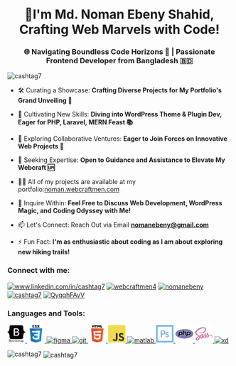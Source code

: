 <h1 align="center">👋I'm Md. Noman Ebeny Shahid, Crafting Web Marvels with Code!</h1>
<h3 align="center">🌐 Navigating Boundless Code Horizons 🚀 | Passionate Frontend Developer from Bangladesh 🇧🇩</h3>

<p align="left"> <img src="https://komarev.com/ghpvc/?username=cashtag7&label=Profile%20views&color=0e75b6&style=flat" alt="cashtag7" /> </p>

- 🛠️ Curating a Showcase: **Crafting Diverse Projects for My Portfolio's Grand Unveiling 🚀**

- 🌱 Cultivating New Skills: **Diving into WordPress Theme & Plugin Dev, Eager for PHP, Laravel, MERN Feast 📚**

- 👯 Exploring Collaborative Ventures: **Eager to Join Forces on Innovative Web Projects 🤝**

- 🤝 Seeking Expertise: **Open to Guidance and Assistance to Elevate My Webcraft 🆙**

- 👨‍💻 All of my projects are available at my portfolio:[noman.webcraftmen.com](noman.webcraftmen.com)

- 💬 Inquire Within: **Feel Free to Discuss Web Development, WordPress Magic, and Coding Odyssey with Me!**

- 📫 Let's Connect: Reach Out via Email **nomanebeny@gmail.com**

- ⚡ Fun Fact: **I'm as enthusiastic about coding as I am about exploring new hiking trails!**

<h3 align="left">Connect with me:</h3>
<p align="left">
<a href="https://linkedin.com/in/www.linkedin.com/in/cashtag7" target="blank"><img align="center" src="https://raw.githubusercontent.com/rahuldkjain/github-profile-readme-generator/master/src/images/icons/Social/linked-in-alt.svg" alt="www.linkedin.com/in/cashtag7" height="30" width="40" /></a>
<a href="https://fb.com/webcraftmen4" target="blank"><img align="center" src="https://raw.githubusercontent.com/rahuldkjain/github-profile-readme-generator/master/src/images/icons/Social/facebook.svg" alt="webcraftmen4" height="30" width="40" /></a>
<a href="https://instagram.com/nomanebeny" target="blank"><img align="center" src="https://raw.githubusercontent.com/rahuldkjain/github-profile-readme-generator/master/src/images/icons/Social/instagram.svg" alt="nomanebeny" height="30" width="40" /></a>
<a href="https://www.behance.net/cashtag7" target="blank"><img align="center" src="https://raw.githubusercontent.com/rahuldkjain/github-profile-readme-generator/master/src/images/icons/Social/behance.svg" alt="cashtag7" height="30" width="40" /></a>
<a href="https://discord.gg/QyqqhFAyV" target="blank"><img align="center" src="https://raw.githubusercontent.com/rahuldkjain/github-profile-readme-generator/master/src/images/icons/Social/discord.svg" alt="QyqqhFAyV" height="30" width="40" /></a>
</p>

<h3 align="left">Languages and Tools:</h3>
<p align="left"> <a href="https://getbootstrap.com" target="_blank" rel="noreferrer"> <img src="https://raw.githubusercontent.com/devicons/devicon/master/icons/bootstrap/bootstrap-plain-wordmark.svg" alt="bootstrap" width="40" height="40"/> </a> <a href="https://www.w3schools.com/css/" target="_blank" rel="noreferrer"> <img src="https://raw.githubusercontent.com/devicons/devicon/master/icons/css3/css3-original-wordmark.svg" alt="css3" width="40" height="40"/> </a> <a href="https://www.figma.com/" target="_blank" rel="noreferrer"> <img src="https://www.vectorlogo.zone/logos/figma/figma-icon.svg" alt="figma" width="40" height="40"/> </a> <a href="https://git-scm.com/" target="_blank" rel="noreferrer"> <img src="https://www.vectorlogo.zone/logos/git-scm/git-scm-icon.svg" alt="git" width="40" height="40"/> </a> <a href="https://www.w3.org/html/" target="_blank" rel="noreferrer"> <img src="https://raw.githubusercontent.com/devicons/devicon/master/icons/html5/html5-original-wordmark.svg" alt="html5" width="40" height="40"/> </a> <a href="https://developer.mozilla.org/en-US/docs/Web/JavaScript" target="_blank" rel="noreferrer"> <img src="https://raw.githubusercontent.com/devicons/devicon/master/icons/javascript/javascript-original.svg" alt="javascript" width="40" height="40"/> </a> <a href="https://www.mathworks.com/" target="_blank" rel="noreferrer"> <img src="https://upload.wikimedia.org/wikipedia/commons/2/21/Matlab_Logo.png" alt="matlab" width="40" height="40"/> </a> <a href="https://www.photoshop.com/en" target="_blank" rel="noreferrer"> <img src="https://raw.githubusercontent.com/devicons/devicon/master/icons/photoshop/photoshop-line.svg" alt="photoshop" width="40" height="40"/> </a> <a href="https://www.php.net" target="_blank" rel="noreferrer"> <img src="https://raw.githubusercontent.com/devicons/devicon/master/icons/php/php-original.svg" alt="php" width="40" height="40"/> </a> <a href="https://sass-lang.com" target="_blank" rel="noreferrer"> <img src="https://raw.githubusercontent.com/devicons/devicon/master/icons/sass/sass-original.svg" alt="sass" width="40" height="40"/> </a> <a href="https://www.adobe.com/products/xd.html" target="_blank" rel="noreferrer"> <img src="https://cdn.worldvectorlogo.com/logos/adobe-xd.svg" alt="xd" width="40" height="40"/> </a> </p>

<p><img align="left" src="https://github-readme-stats.vercel.app/api/top-langs?username=cashtag7&show_icons=true&locale=en&layout=compact" alt="cashtag7" /></p>

<p>&nbsp;<img align="center" src="https://github-readme-stats.vercel.app/api?username=cashtag7&show_icons=true&locale=en" alt="cashtag7" /></p>
